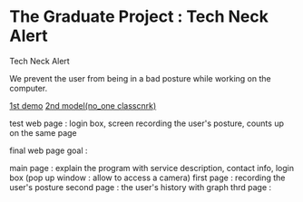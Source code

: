 # The Graduate Project : Tech Neck Alert
 Tech Neck Alert

We prevent the user from being in a bad posture while working on the computer.

[1st demo](https://jinubot07.github.io/The-Graduate-Project/my-pose-model/index.html)
[2nd model(no_one classcnrk)](https://jinubot07.github.io/The-Graduate-Project/my-pose-model(2)_noone/index.html)


test web page :
login box, screen recording the user's posture, counts up on the same page



final web page goal :

main page : explain the program with service description, contact info, login box (pop up window : allow to access a camera)
first page : recording the user's posture
second page : the user's history with graph
thrd page : 
